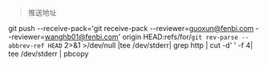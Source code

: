 > 推送地址

git push --receive-pack='git receive-pack --reviewer=guoxun@fenbi.com --reviewer=wanghb01@fenbi.com' origin HEAD:refs/for/`git rev-parse --abbrev-ref HEAD` 2>&1 >/dev/null |tee /dev/stderr| grep http | cut -d' ' -f 4| tee /dev/stderr | pbcopy